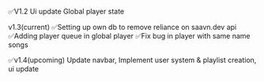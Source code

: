 ✅V1.2
Ui update 
Global player state

v1.3(current)
✅Setting up own db to remove reliance on saavn.dev api
✅Adding player queue in global player
✅Fix bug in player with same name songs

✅v1.4(upcoming)
Update navbar,
Implement user system & playlist creation,
ui update
